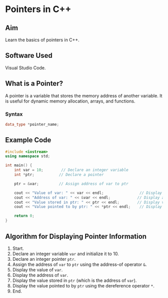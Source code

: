 # Pointers in C++

## Aim
Learn the basics of pointers in C++.

## Software Used
Visual Studio Code.

## What is a Pointer?
A pointer is a variable that stores the memory address of another variable. It is useful for dynamic memory allocation, arrays, and functions.

### Syntax
```cpp
data_type *pointer_name;
```

## Example Code
```cpp
#include <iostream>
using namespace std;

int main() {
    int var = 10;        // Declare an integer variable
    int *ptr;           // Declare a pointer

    ptr = &var;         // Assign address of var to ptr

    cout << "Value of var: " << var << endl;                // Display value of var
    cout << "Address of var: " << &var << endl;            // Display address of var
    cout << "Value stored in ptr: " << ptr << endl;        // Display value of ptr (address of var)
    cout << "Value pointed to by ptr: " << *ptr << endl;    // Display value at address pointed to by ptr

    return 0;
}
```

## Algorithm for Displaying Pointer Information
1. Start.
2. Declare an integer variable `var` and initialize it to 10.
3. Declare an integer pointer `ptr`.
4. Assign the address of `var` to `ptr` using the address-of operator `&`.
5. Display the value of `var`.
6. Display the address of `var`.
7. Display the value stored in `ptr` (which is the address of `var`).
8. Display the value pointed to by `ptr` using the dereference operator `*`.
9. End.
